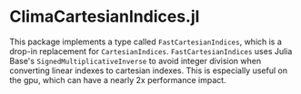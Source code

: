 # ClimaCartesianIndices.jl

This package implements a type called `FastCartesianIndices`, which is a drop-in replacement for `CartesianIndices`. `FastCartesianIndices` uses Julia Base's
`SignedMultiplicativeInverse` to avoid integer division when converting
linear indexes to cartesian indexes. This is especially useful on the gpu,
which can have a nearly 2x performance impact.

